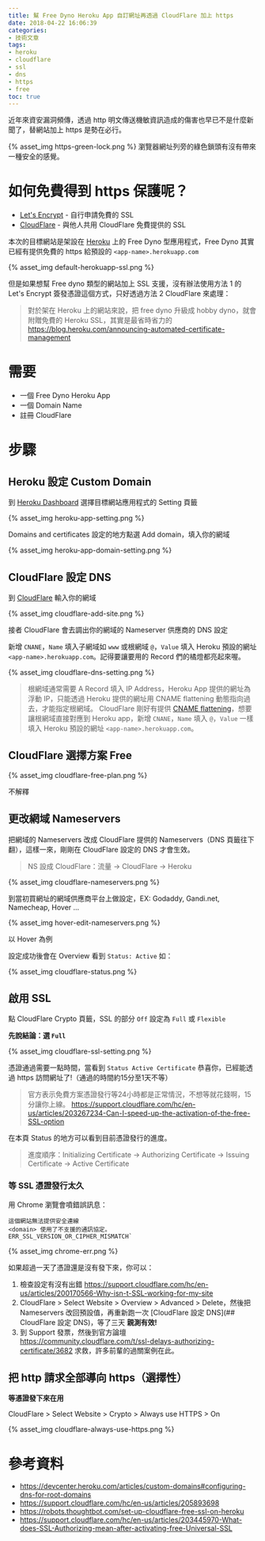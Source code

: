 ```yaml
---
title: 幫 Free Dyno Heroku App 自訂網址再透過 CloudFlare 加上 https
date: 2018-04-22 16:06:39
categories:
- 技術文章
tags:
- heroku
- cloudflare
- ssl
- dns
- https
- free
toc: true
---
```


近年來資安漏洞頻傳，透過 http 明文傳送機敏資訊造成的傷害也早已不是什麼新聞了，替網站加上 https 是勢在必行。

{% asset_img https-green-lock.png %}
瀏覽器網址列旁的綠色鎖頭有沒有帶來一種安全的感覺。

# 如何免費得到 https 保護呢？

-   [Let's Encrypt](https://letsencrypt.org/) - 自行申請免費的 SSL
-   [CloudFlare](https://www.cloudflare.com/) - 與他人共用 CloudFlare 免費提供的 SSL

本次的目標網站是架設在 [Heroku](https://www.heroku.com/) 上的 Free Dyno 型應用程式，Free Dyno 其實已經有提供免費的 https 給預設的 `<app-name>.herokuapp.com`

<!-- more -->

{% asset_img default-herokuapp-ssl.png %}

但是如果想幫 Free dyno 類型的網站加上 SSL 支援，沒有辦法使用方法 1 的 Let's Encrypt 簽發憑證這個方式，只好透過方法 2 CloudFlare 來處理：

> 對於架在 Heroku 上的網站來說，把 free dyno 升級成 hobby dyno，就會附贈免費的 Heroku SSL，其實是最省時省力的 <https://blog.heroku.com/announcing-automated-certificate-management>

# 需要

-   一個 Free Dyno Heroku App
-   一個 Domain Name
-   註冊 CloudFlare

# 步驟

## Heroku 設定 Custom Domain

到 [Heroku Dashboard](https://dashboard.heroku.com) 選擇目標網站應用程式的 Setting 頁籤

{% asset_img heroku-app-setting.png %}

Domains and certificates 設定的地方點選 Add domain，填入你的網域

{% asset_img heroku-app-domain-setting.png %}

## CloudFlare 設定 DNS

到 [CloudFlare](https://www.cloudflare.com/a/add-site) 輸入你的網域

{% asset_img cloudflare-add-site.png %}

接者 CloudFlare 會去調出你的網域的 Nameserver 供應商的 DNS 設定

新增 `CNANE`，`Name` 填入子網域如 `www` 或根網域 `@`，`Value` 填入 Heroku 預設的網址 `<app-name>.herokuapp.com`。記得要讓要用的 Record 們的橘燈都亮起來喔。

{% asset_img cloudflare-dns-setting.png %}

>  根網域通常需要 A Record 填入 IP Address，Heroku App 提供的網址為浮動 IP，只能透過 Heroku 提供的網址用 CNAME flattening 動態指向過去，才能指定根網域。
>  CloudFlare 剛好有提供 [CNAME flattening](https://support.cloudflare.com/hc/en-us/articles/200169056-CNAME-Flattening-RFC-compliant-support-for-CNAME-at-the-root)，想要讓根網域直接對應到 Heroku app，新增 `CNANE`，`Name` 填入 `@`，`Value` 一樣填入 Heroku 預設的網址 `<app-name>.herokuapp.com`。

## CloudFlare 選擇方案 Free

{% asset_img cloudflare-free-plan.png %}

不解釋

## 更改網域 Nameservers

把網域的 Nameservers 改成 CloudFlare 提供的 Nameservers（DNS 頁籤往下翻），這樣一來，剛剛在 CloudFlare 設定的 DNS 才會生效。

> NS 設成 CloudFlare：流量 -> CloudFlare -> Heroku

{% asset_img cloudflare-nameservers.png %}

到當初買網址的網域供應商平台上做設定，EX: Godaddy, Gandi.net, Namecheap, Hover ...

{% asset_img hover-edit-nameservers.png %}

以 Hover 為例

設定成功後會在 Overview 看到 `Status: Active` 如：

{% asset_img cloudflare-status.png %}

## 啟用 SSL

點 CloudFlare Crypto 頁籤，SSL 的部分 `Off` 設定為 `Full` 或 `Flexible`

**先說結論：選 `Full`**

{% asset_img cloudflare-ssl-setting.png %}

憑證通過需要一點時間，當看到 `Status Active Certificate` 恭喜你，已經能透過 https 訪問網址了!（通過的時間約15分至1天不等）

> 官方表示免費方案憑證發行等24小時都是正常情況，不想等就花錢啊，15分讓你上線。 <https://support.cloudflare.com/hc/en-us/articles/203267234-Can-I-speed-up-the-activation-of-the-free-SSL-option>

在本頁 Status 的地方可以看到目前憑證發行的進度。

> 進度順序：Initializing Certificate -> Authorizing Certificate -> Issuing Certificate -> Active Certificate

### 等 SSL 憑證發行太久

用 Chrome 瀏覽會噴錯誤訊息：
```
這個網站無法提供安全連線
<domain> 使用了不支援的通訊協定。
ERR_SSL_VERSION_OR_CIPHER_MISMATCH`
```
{% asset_img chrome-err.png %}

如果超過一天了憑證還是沒有發下來，你可以：

1.  檢查設定有沒有出錯 <https://support.cloudflare.com/hc/en-us/articles/200170566-Why-isn-t-SSL-working-for-my-site>
2.  CloudFlare > Select Website > Overview > Advanced > Delete，然後把 Nameservers 改回預設值，再重新跑一次 [CloudFlare 設定 DNS](## CloudFlare 設定 DNS)，等了三天 **親測有效!**
3.  到 Support 發票，然後到官方論壇 <https://community.cloudflare.com/t/ssl-delays-authorizing-certificate/3682> 求救，許多前輩的過關案例在此。

## 把 http 請求全部導向 https（選擇性）

**等憑證發下來在用**

CloudFlare > Select Website > Crypto > Always use HTTPS > On

{% asset_img cloudflare-always-use-https.png %}

# 參考資料

-   <https://devcenter.heroku.com/articles/custom-domains#configuring-dns-for-root-domains>
-   <https://support.cloudflare.com/hc/en-us/articles/205893698>
-   <https://robots.thoughtbot.com/set-up-cloudflare-free-ssl-on-heroku>
-   <https://support.cloudflare.com/hc/en-us/articles/203445970-What-does-SSL-Authorizing-mean-after-activating-free-Universal-SSL>
